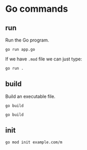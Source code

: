 # Go commands

## run

Run the Go program.

```shell
go run app.go
```

If we have `.mod` file we can just type:

```
go run .
```

## build

Build an executable file.

```shell
go build
```

```shell
go build
```

## init

```shell
go mod init example.com/m
```
